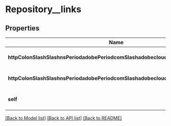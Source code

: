 # Repository__links

## Properties
Name | Type | Description | Notes
------------ | ------------- | ------------- | -------------
**httpColonSlashSlashnsPeriodadobePeriodcomSlashadobecloudSlashrelSlashprogram** | [**HalLink**](HalLink.md) |  | [optional] [default to null]
**httpColonSlashSlashnsPeriodadobePeriodcomSlashadobecloudSlashrelSlashbranches** | [**HalLink**](HalLink.md) |  | [optional] [default to null]
**self** | [**HalLink**](HalLink.md) |  | [optional] [default to null]

[[Back to Model list]](../README.md#documentation-for-models) [[Back to API list]](../README.md#documentation-for-api-endpoints) [[Back to README]](../README.md)


